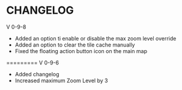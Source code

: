 CHANGELOG
=========
V 0-9-8

- Added an option ti enable or disable the max zoom level override
- Added an option to clear the tile cache manually
- Fixed the floating action button icon on the main map

=========
V 0-9-6

- Added changelog
- Increased maximum Zoom Level by 3